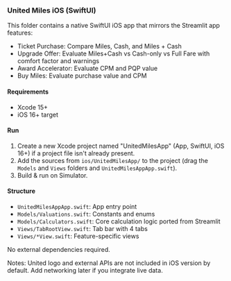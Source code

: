 ### United Miles iOS (SwiftUI)

This folder contains a native SwiftUI iOS app that mirrors the Streamlit app features:

- Ticket Purchase: Compare Miles, Cash, and Miles + Cash
- Upgrade Offer: Evaluate Miles+Cash vs Cash-only vs Full Fare with comfort factor and warnings
- Award Accelerator: Evaluate CPM and PQP value
- Buy Miles: Evaluate purchase value and CPM

#### Requirements
- Xcode 15+
- iOS 16+ target

#### Run
1. Create a new Xcode project named "UnitedMilesApp" (App, SwiftUI, iOS 16+) if a project file isn't already present.
2. Add the sources from `ios/UnitedMilesApp/` to the project (drag the `Models` and `Views` folders and `UnitedMilesAppApp.swift`).
3. Build & run on Simulator.

#### Structure
- `UnitedMilesAppApp.swift`: App entry point
- `Models/Valuations.swift`: Constants and enums
- `Models/Calculators.swift`: Core calculation logic ported from Streamlit
- `Views/TabRootView.swift`: Tab bar with 4 tabs
- `Views/*View.swift`: Feature-specific views

No external dependencies required.

Notes: United logo and external APIs are not included in iOS version by default. Add networking later if you integrate live data.


